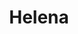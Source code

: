 ---
title: Helena
artigo: a
picture: /images/h/Helena.jpg
background: /images/fundos/poa.jpg
style: style-amarelo1
description: Significado do nome Helena
full-description: Helena é um nome histórico, mitológico e que nunca, nunquinha sai de moda! De origem grega, significa raio de sol, resplandecente, luz, iluminada. Na mitologia grega Helena é a bela filha de Zeus, raptada por Páris, dando origem à guerra de Tróia. Talvez por isso, seja um nome tão forte e elegante e que se mantém atual! 
---